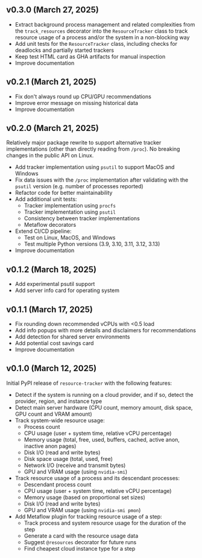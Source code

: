 ## v0.3.0 (March 27, 2025)

- Extract background process management and related complexities from the `track_resources` decorator into the `ResourceTracker` class to track resource usage of a process and/or the system in a non-blocking way
- Add unit tests for the `ResourceTracker` class, including checks for deadlocks and partially started trackers
- Keep test HTML card as GHA artifacts for manual inspection
- Improve documentation

## v0.2.1 (March 21, 2025)

- Fix don't always round up CPU/GPU recommendations
- Improve error message on missing historical data
- Improve documentation

## v0.2.0 (March 21, 2025)

Relatively major package rewrite to support alternative tracker implementations (other than directly reading from `/proc`). No breaking changes in the public API on Linux.

- Add tracker implementation using `psutil` to support MacOS and Windows
- Fix data issues with the `/proc` implementation after validating with the `psutil` version (e.g. number of processes reported)
- Refactor code for better maintainability
- Add additional unit tests:
    - Tracker implementation using `procfs`
    - Tracker implementation using `psutil`
    - Consistency between tracker implementations
    - Metaflow decorators
- Extend CI/CD pipeline:
    - Test on Linux, MacOS, and Windows
    - Test multiple Python versions (3.9, 3.10, 3.11, 3.12, 3.13)
- Improve documentation

## v0.1.2 (March 18, 2025)

- Add experimental psutil support
- Add server info card for operating system

## v0.1.1 (March 17, 2025)

- Fix rounding down recommended vCPUs with <0.5 load
- Add info popups with more details and disclaimers for recommendations
- Add detection for shared server environments
- Add potential cost savings card
- Improve documentation

## v0.1.0 (March 12, 2025)

Initial PyPI release of `resource-tracker` with the following features:

- Detect if the system is running on a cloud provider, and if so, detect the provider, region, and instance type
- Detect main server hardware (CPU count, memory amount, disk space, GPU count and VRAM amount)
- Track system-wide resource usage:
    - Process count
    - CPU usage (user + system time, relative vCPU percentage)
    - Memory usage (total, free, used, buffers, cached, active anon, inactive anon pages)
    - Disk I/O (read and write bytes)
    - Disk space usage (total, used, free)
    - Network I/O (receive and transmit bytes)
    - GPU and VRAM usage (using `nvidia-smi`)
- Track resource usage of a process and its descendant processes:
    - Descendant process count
    - CPU usage (user + system time, relative vCPU percentage)
    - Memory usage (based on proportional set sizes)
    - Disk I/O (read and write bytes)
    - GPU and VRAM usage (using `nvidia-smi pmon`)
- Add Metaflow plugin for tracking resource usage of a step:
    - Track process and system resource usage for the duration of the step
    - Generate a card with the resource usage data
    - Suggest `@resources` decorator for future runs
    - Find cheapest cloud instance type for a step
